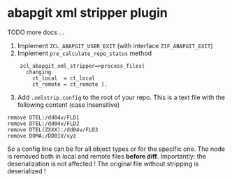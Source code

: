 # abapgit xml stripper plugin

TODO more docs ...

1) Implement `ZCL_ABAPGIT_USER_EXIT` (with interface `ZIF_ABAPGIT_EXIT`)
2) Implement `pre_calculate_repo_status` method

```abap
    zcl_abapgit_xml_stripper=>process_files(
      changing
        ct_local  = ct_local
        ct_remote = ct_remote ).
```

3) Add `.xmlstrip.config` to the root of your repo. This is a text file with the following content (case insensitive)

```
remove DTEL:/dd04v/FLD1
remove DTEL:/dd04v/FLD2
remove DTEL(ZXXX):/dd04v/FLD3
remove DOMA:/DD01V/xyz
```

So a config line can be for all object types or for the specific one. The node is removed both in local and remote files **before diff**. Importantly: the deserialization is not affected ! The original file without stripping is deserialized !

